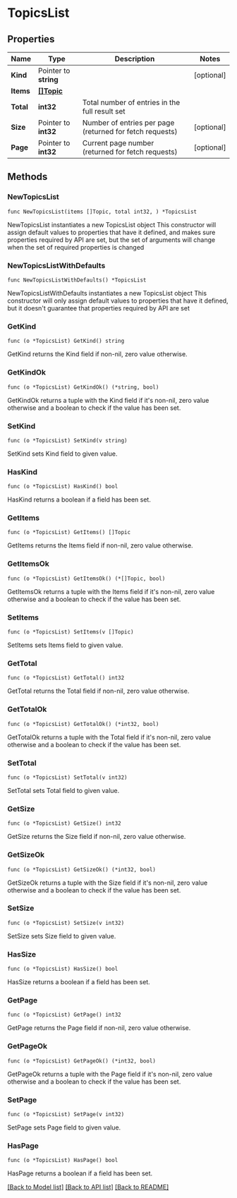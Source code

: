 # TopicsList

## Properties

Name | Type | Description | Notes
------------ | ------------- | ------------- | -------------
**Kind** | Pointer to **string** |  | [optional] 
**Items** | [**[]Topic**](Topic.md) |  | 
**Total** | **int32** | Total number of entries in the full result set | 
**Size** | Pointer to **int32** | Number of entries per page (returned for fetch requests) | [optional] 
**Page** | Pointer to **int32** | Current page number (returned for fetch requests) | [optional] 


## Methods

### NewTopicsList

`func NewTopicsList(items []Topic, total int32, ) *TopicsList`

NewTopicsList instantiates a new TopicsList object
This constructor will assign default values to properties that have it defined,
and makes sure properties required by API are set, but the set of arguments
will change when the set of required properties is changed

### NewTopicsListWithDefaults

`func NewTopicsListWithDefaults() *TopicsList`

NewTopicsListWithDefaults instantiates a new TopicsList object
This constructor will only assign default values to properties that have it defined,
but it doesn't guarantee that properties required by API are set


### GetKind

`func (o *TopicsList) GetKind() string`

GetKind returns the Kind field if non-nil, zero value otherwise.

### GetKindOk

`func (o *TopicsList) GetKindOk() (*string, bool)`

GetKindOk returns a tuple with the Kind field if it's non-nil, zero value otherwise
and a boolean to check if the value has been set.

### SetKind

`func (o *TopicsList) SetKind(v string)`

SetKind sets Kind field to given value.

### HasKind

`func (o *TopicsList) HasKind() bool`

HasKind returns a boolean if a field has been set.


### GetItems

`func (o *TopicsList) GetItems() []Topic`

GetItems returns the Items field if non-nil, zero value otherwise.

### GetItemsOk

`func (o *TopicsList) GetItemsOk() (*[]Topic, bool)`

GetItemsOk returns a tuple with the Items field if it's non-nil, zero value otherwise
and a boolean to check if the value has been set.

### SetItems

`func (o *TopicsList) SetItems(v []Topic)`

SetItems sets Items field to given value.



### GetTotal

`func (o *TopicsList) GetTotal() int32`

GetTotal returns the Total field if non-nil, zero value otherwise.

### GetTotalOk

`func (o *TopicsList) GetTotalOk() (*int32, bool)`

GetTotalOk returns a tuple with the Total field if it's non-nil, zero value otherwise
and a boolean to check if the value has been set.

### SetTotal

`func (o *TopicsList) SetTotal(v int32)`

SetTotal sets Total field to given value.



### GetSize

`func (o *TopicsList) GetSize() int32`

GetSize returns the Size field if non-nil, zero value otherwise.

### GetSizeOk

`func (o *TopicsList) GetSizeOk() (*int32, bool)`

GetSizeOk returns a tuple with the Size field if it's non-nil, zero value otherwise
and a boolean to check if the value has been set.

### SetSize

`func (o *TopicsList) SetSize(v int32)`

SetSize sets Size field to given value.

### HasSize

`func (o *TopicsList) HasSize() bool`

HasSize returns a boolean if a field has been set.


### GetPage

`func (o *TopicsList) GetPage() int32`

GetPage returns the Page field if non-nil, zero value otherwise.

### GetPageOk

`func (o *TopicsList) GetPageOk() (*int32, bool)`

GetPageOk returns a tuple with the Page field if it's non-nil, zero value otherwise
and a boolean to check if the value has been set.

### SetPage

`func (o *TopicsList) SetPage(v int32)`

SetPage sets Page field to given value.

### HasPage

`func (o *TopicsList) HasPage() bool`

HasPage returns a boolean if a field has been set.



[[Back to Model list]](../README.md#documentation-for-models) [[Back to API list]](../README.md#documentation-for-api-endpoints) [[Back to README]](../README.md)

